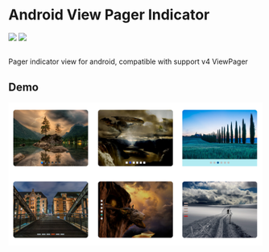 # Android View Pager Indicator
[![](https://jitpack.io/v/JeovaniMartinez/AndroidViewPagerIndicator.svg)](https://jitpack.io/#JeovaniMartinez/AndroidViewPagerIndicator) [![](https://img.shields.io/badge/API-14%2B-brightgreen.svg?style=flat)](https://developer.android.com/about/versions/android-4.0.html)
##

Pager indicator view for android, compatible with support v4 ViewPager

## Demo

![alt text](https://github.com/JeovaniMartinez/AndroidViewPagerIndicator/blob/develop/assets/images/demo_img.png)
